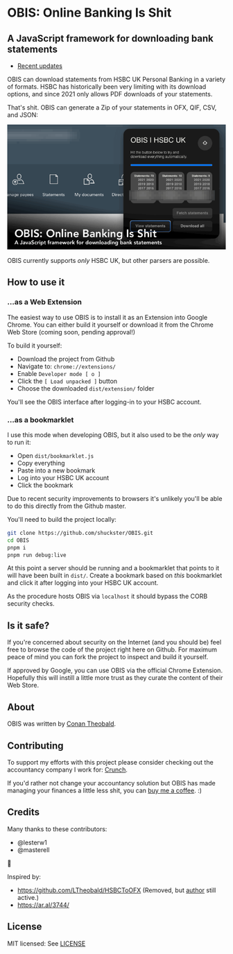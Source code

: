 # OBIS: Online Banking Is Shit

## A JavaScript framework for downloading bank statements

- [Recent updates](./CHANGELOG.md)

OBIS can download statements from HSBC UK Personal Banking in a variety
of formats. HSBC has historically been very limiting with its download
options, and since 2021 only allows PDF downloads of your statements.

That's shit. OBIS can generate a Zip of your statements in OFX, QIF,
CSV, and JSON:

![Screenshot of HSBC UK parser](screenshot.gif)

OBIS currently supports _only_ HSBC UK, but other parsers are possible.

## How to use it

### ...as a Web Extension

The easiest way to use OBIS is to install it as an Extension into Google
Chrome. You can either build it yourself or download it from the Chrome
Web Store (coming soon, pending approval!)

To build it yourself:

- Download the project from Github
- Navigate to: `chrome://extensions/`
- Enable `Developer mode [ o ]`
- Click the `[ Load unpacked ]` button
- Choose the downloaded `dist/extension/` folder

You'll see the OBIS interface after logging-in to your HSBC account.

### ...as a bookmarklet

I use this mode when developing OBIS, but it also used to be the _only_
way to run it:

- Open `dist/bookmarklet.js`
- Copy everything
- Paste into a new bookmark
- Log into your HSBC UK account
- Click the bookmark

Due to recent security improvements to browsers it's unlikely you'll be
able to do this directly from the Github master.

You'll need to build the project locally:

```sh
git clone https://github.com/shuckster/OBIS.git
cd OBIS
pnpm i
pnpm run debug:live
```

At this point a server should be running and a bookmarklet that points
to it will have been built in `dist/`. Create a bookmark based on _this_
bookmarklet and click it after logging into your HSBC UK account.

As the procedure hosts OBIS via `localhost` it should bypass the CORB
security checks.

## Is it safe?

If you're concerned about security on the Internet (and you should be)
feel free to browse the code of the project right here on Github. For
maximum peace of mind you can fork the project to inspect and build it
yourself.

If approved by Google, you can use OBIS via the official Chrome
Extension. Hopefully this will instill a little more trust as they
curate the content of their Web Store.

## About

OBIS was written by [Conan Theobald](https://github.com/shuckster/).

## Contributing

To support my efforts with this project please consider checking out the
accountancy company I work for: [Crunch](https://www.crunch.co.uk/).

If you'd rather not change your accountancy solution but OBIS has
made managing your finances a little less shit, you can
[buy me a coffee](https://www.buymeacoffee.com/shuckster). :)

## Credits

Many thanks to these contributors:

- @lesterw1
- @masterell

🙏

Inspired by:

- https://github.com/LTheobald/HSBCToOFX (Removed, but [author](https://github.com/LTheobald) still active.)
- https://ar.al/3744/

## License

MIT licensed: See [LICENSE](LICENSE)
